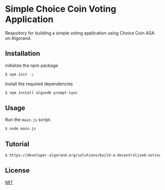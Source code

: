 # Simple Choice Coin Voting Application

Respoitory for building a simple voting application using Choice Coin ASA on Algorand.

## Installation

initialize the npm package

```sh
$ npm init -y
```

Install the required dependencies

```sh
$ npm install algosdk prompt-sync
```

## Usage

Run the `main.js` script.

```sh
$ node main.js
```

## Tutorial
```sh
$ https://developer.algorand.org/solutions/build-a-decentralized-voting-application-with-choice-and-algorand-javascript-sdk-4/
```

## License

[MIT](https://choosealicense.com/licenses/mit/)
